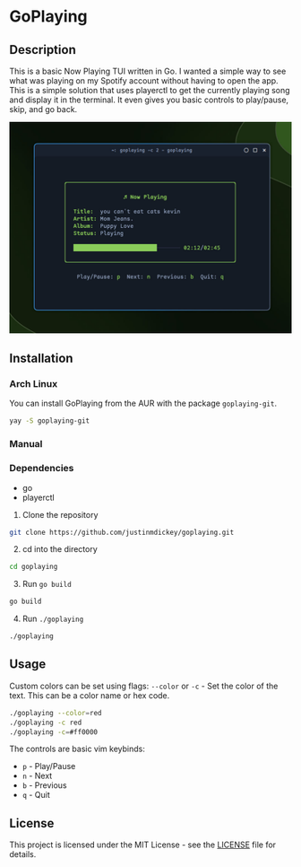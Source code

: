 # GoPlaying

## Description

This is a basic Now Playing TUI written in Go. I wanted a simple way to see what was playing on my Spotify account without having to open the app. This is a simple solution that uses playerctl to get the currently playing song and display it in the terminal. It even gives you basic controls to play/pause, skip, and go back.

![GoPlaying](assets/GoPlaying.jpeg)

## Installation

### Arch Linux

You can install GoPlaying from the AUR with the package `goplaying-git`.
```bash
yay -S goplaying-git
```

### Manual

### Dependencies

- go
- playerctl

1. Clone the repository
```bash
git clone https://github.com/justinmdickey/goplaying.git
```

2. cd into the directory
```bash
cd goplaying
```

3. Run `go build`
```bash
go build
```

4. Run `./goplaying`
```bash
./goplaying
```

## Usage

Custom colors can be set using flags:
`--color` or `-c` - Set the color of the text. This can be a color name or hex code.

```bash
./goplaying --color=red
./goplaying -c red
./goplaying -c=#ff0000
```

The controls are basic vim keybinds:
- `p` - Play/Pause
- `n` - Next
- `b` - Previous
- `q` - Quit

## License

This project is licensed under the MIT License - see the [LICENSE](LICENSE) file for details.
